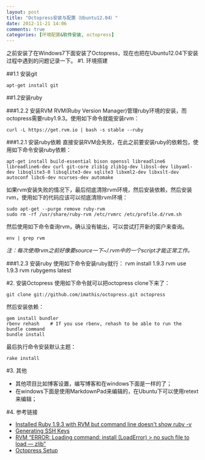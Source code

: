 ```yaml
---
layout: post
title: "Octopress安装与配置（Ubuntu12.04）"
date: 2012-11-21 14:06
comments: true
categories: [环境配置&软件安装, octopress]
---
```

之前安装了在Windows7下面安装了Octopress，现在也把在Ubuntu12.04下安装过程中遇到的问题记录一下。
#1. 环境搭建

##1.1 安装git

    apt-get install git

##1.2安装ruby

###1.2.2 安装RVM
RVM(Ruby Version Manager)管理ruby环境的安装，而octopress需要ruby1.9.3。使用如下命令就能安装rvm：

    curl -L https://get.rvm.io | bash -s stable --ruby

###1.2.1 安装ruby依赖
直接安装RVM会失败，在此之前要安装ruby的依赖包，使用如下命令安装ruby依赖：
    
    apt-get install build-essential bison openssl libreadline6 libreadline6-dev curl git-core zlib1g zlib1g-dev libssl-dev libyaml-dev libsqlite3-0 libsqlite3-dev sqlite3 libxml2-dev libxslt-dev autoconf libc6-dev ncurses-dev automake

如果rvm安装失败的情况下，最后彻底清除rvm环境，然后安装依赖，然后安装rvm，使用如下的代码应该可以彻底清除rvm环境：
    
    sudo apt-get --purge remove ruby-rvm
    sudo rm -rf /usr/share/ruby-rvm /etc/rvmrc /etc/profile.d/rvm.sh

然后使用如下命令查询rvm，确认没有输出，可以尝试打开新的窗户来查询。
 
    env | grep rvm

_注：每次使用rvm之前好像要source一下~/.rvm中的一个script才能正常工作。_

###1.2.3 安装ruby
使用如下命令安装ruby就行：
    rvm install 1.9.3
    rvm use 1.9.3
    rvm rubygems latest

#2. 安装Octopress
使用如下命令就可以把octopress clone下来了：

    git clone git://github.com/imathis/octopress.git octopress

然后安装依赖：

    gem install bundler
    rbenv rehash    # If you use rbenv, rehash to be able to run the bundle command
    bundle install

最后执行命令安装默认主题：

	rake install

#3. 其他
* 其他项目比如博客设置，编写博客和在windows下面是一样的了；
* 在windows下面是使用MarkdownPad来编辑的，在Ubuntu下可以使用retext来编辑；

#4. 参考链接
* [Installed Ruby 1.9.3 with RVM but command line doesn't show ruby -v](http://stackoverflow.com/questions/9056008/installed-ruby-1-9-3-with-rvm-but-command-line-doesnt-show-ruby-v/9056395#9056395)
* [Generating SSH Keys](https://help.github.com/articles/generating-ssh-keys)
* [RVM “ERROR: Loading command: install (LoadError) > no such file to load — zlib”](http://413486774.iteye.com/blog/1166431)
* [Octopress Setup](http://octopress.org/docs/setup/)